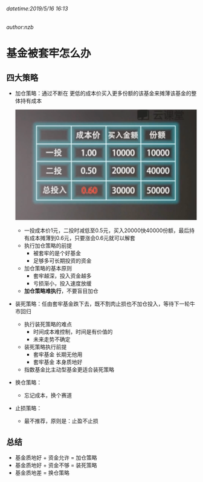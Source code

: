 ###### datetime:2019/5/16 16:13
###### author:nzb

# 基金被套牢怎么办

## 四大策略

- 加仓策略：通过不断在 更低的成本价买入更多份额的该基金来摊薄该基金的整体持有成本

    ![](../../img/加仓策略.png)
    - 一投成本价1元，二投时减低至0.5元，买入20000快40000份额，最后持有成本摊薄到0.6元，只要涨会0.6元就可以解套
    - 执行加仓策略的前提
        - 被套牢的是个好基金
        - 足够多可长期投资的资金
    - 加仓策略的基本原则
        - 套牢越深，投入资金越多
        - 亏损渐小，投入速度放缓
    - **加仓策略难执行**，不要盲目加仓

- 装死策略：任由套牢基金跌下去，既不割肉止损也不加仓投入，等待下一轮牛市回归
    - 执行装死策略的难点
        - 时间成本难控制，时间是有价值的
        - 未来走势不确定
    - 装死策略执行前提
        - 套牢基金 长期无他用
        - 套牢基金 本身质地好
    - 指数基金比主动型基金更适合装死策略

- 换仓策略： 
    - 忘记成本，换个赛道
    
- 止损策略：
    - 最不推荐，原则是：止盈不止损

## 总结

- 基金质地好 + 资金允许 = 加仓策略
- 基金质地好 + 资金不够 = 装死策略
- 基金质地差 = 换仓策略






